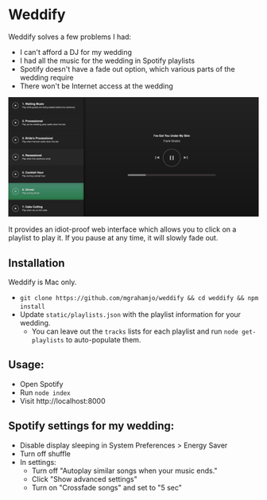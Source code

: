# Weddify

Weddify solves a few problems I had:
- I can't afford a DJ for my wedding
- I had all the music for the wedding in Spotify playlists
- Spotify doesn't have a fade out option, which various parts of the wedding require
- There won't be Internet access at the wedding

![weddify](https://raw.githubusercontent.com/mgrahamjo/weddify/master/static/weddify.png)

It provides an idiot-proof web interface which allows you to click on a playlist to play it. If you pause at any time, it will slowly fade out.

## Installation

Weddify is Mac only.

- `git clone https://github.com/mgrahamjo/weddify && cd weddify && npm install`
- Update `static/playlists.json` with the playlist information for your wedding.
  - You can leave out the `tracks` lists for each playlist and run `node get-playlists` to auto-populate them.

## Usage:

- Open Spotify
- Run `node index`
- Visit http://localhost:8000

## Spotify settings for my wedding:

- Disable display sleeping in System Preferences > Energy Saver
- Turn off shuffle
- In settings:
  - Turn off "Autoplay similar songs when your music ends."
  - Click "Show advanced settings"
  - Turn on "Crossfade songs" and set to "5 sec"
